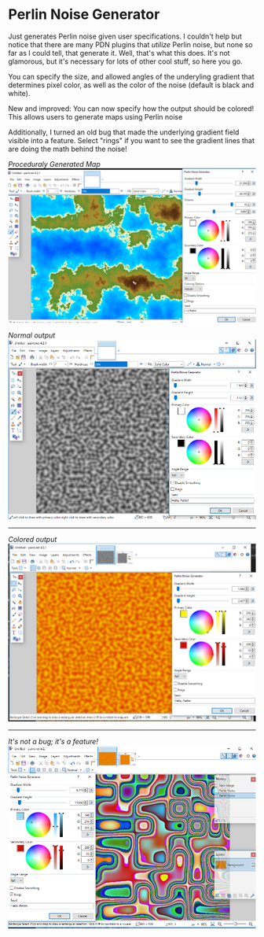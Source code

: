 # Perlin Noise Generator
Just generates Perlin noise given user specifications. I couldn't help but notice that there are many PDN plugins that *utilize* Perlin noise, but none so far as I could tell, that generate it. Well, that's what this does. It's not glamorous, but it's necessary for lots of other cool stuff, so here you go.

You can specify the size, and allowed angles of the underyling gradient that determines pixel color, as well as the color of the noise (default is black and white). 

New and improved: You can now specify how the output should be colored! This allows users to generate maps using Perlin noise

Additionally, I turned an old bug that made the underlying gradient field visible into a feature. Select "rings" if you want to see the gradient lines that are doing the math behind the noise!

*Proceduraly Generated Map*
![Example Image](img/example4.png)

*Normal output*
![Example Image](img/example.png)

___

*Colored output*
![Example Image](img/example2.png)

___

*It's not a bug; it's a feature!*
![Example Image](img/example3.png)
